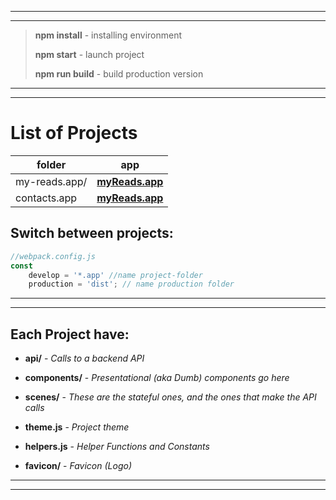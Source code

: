 ________________________________________________________
________________________________________________________
>**npm install** - installing environment
>
>**npm start** - launch project
>
>**npm run build** - build production version
________________________________________________________
________________________________________________________
# List of Projects
| folder | app |
| ------ | ------ |
| my-reads.app/ | **[myReads.app](https://myreads.000webhostapp.com/)** |
| contacts.app | **[myReads.app](https://https://road666.000webhostapp.com/m/)** |

## Switch between projects:
```js
//webpack.config.js
const
    develop = '*.app' //name project-folder
    production = 'dist'; // name production folder
```
________________________________________________________
________________________________________________________
## Each Project have:

- **api/** - _Calls to a backend API_

- **components/** - _Presentational (aka Dumb) components go here_

- **scenes/** - _These are the stateful ones, and the ones that make the API calls_

- **theme.js** - _Project theme_

- **helpers.js** - _Helper Functions and Constants_

- **favicon/** - _Favicon (Logo)_
________________________________________________________
________________________________________________________









